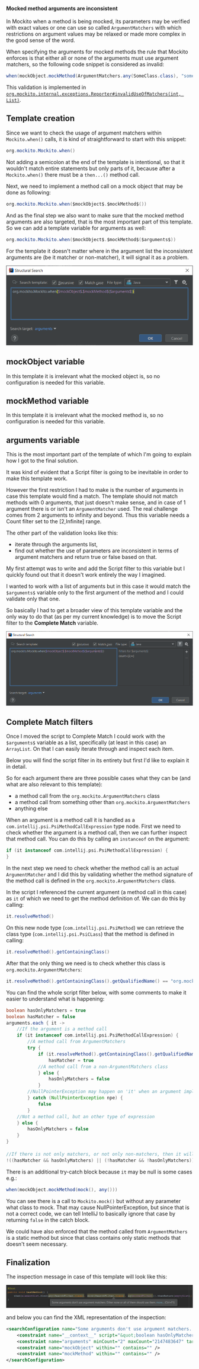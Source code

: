 #### Mocked method arguments are inconsistent

In Mockito when a method is being mocked, its parameters may be verified with exact values or one can use so called `ArgumentMatchers` with which restrictions on argument values may be relaxed
or made more complex in the good sense of the word.

When specifying the arguments for mocked methods the rule that Mockito enforces is that either all or none of the arguments must use argument matchers,
so the following code snippet is considered as invalid:

```java
when(mockObject.mockMethod(ArgumentMatchers.any(SomeClass.class), "some string")).thenReturn(aReturnValue);
```

This validation is implemented in [`org.mockito.internal.exceptions.Reporter#invalidUseOfMatchers(int, List)`](https://github.com/mockito/mockito/blob/53e8a93141e1f8c41d6b6d4fd72c20488826269a/src/main/java/org/mockito/internal/exceptions/Reporter.java).

## Template creation

Since we want to check the usage of argument matchers within `Mockito.when()` calls, it is kind of straightforward to start with this snippet:

```java
org.mockito.Mockito.when()
```

Not adding a semicolon at the end of the template is intentional, so that it wouldn't match entire statements but only parts of it, because after a `Mockito.when()` there must be a `then...()` method call.

Next, we need to implement a method call on a mock object that may be done as following:

```java
org.mockito.Mockito.when($mockObject$.$mockMethod$())
```

And as the final step we also want to make sure that the mocked method arguments are also targeted, that is the most important part of this template. So we can add a template variable for arguments as well:

```java
org.mockito.Mockito.when($mockObject$.$mockMethod$($arguments$))
```

For the template it doesn't matter where in the argument list the inconsistent arguments are (be it matcher or non-matcher), it will signal it as a problem.

![editor](images/34-Mocked-method-arguments-are-inconsistent_Editor.PNG)

## mockObject variable

In this template it is irrelevant what the mocked object is, so no configuration is needed for this variable. 

## mockMethod variable

In this template it is irrelevant what the mocked method is, so no configuration is needed for this variable.

## arguments variable

This is the most important part of the template of which I'm going to explain how I got to the final solution.

It was kind of evident that a Script filter is going to be inevitable in order to make this template work.

However the first restriction I had to make is the number of arguments in case this template would find a match.
The template should not match methods with 0 arguments, that just doesn't make sense, and in case of 1 argument there is or isn't an `ArgumentMatcher` used. The real challenge comes from
2 arguments to infinity and beyond. Thus this variable needs a Count filter set to the [2,Infinite] range.

The other part of the validation looks like this:
- iterate through the arguments list,
- find out whether the use of parameters are inconsistent in terms of argument matchers and return true or false based on that.

My first attempt was to write and add the Script filter to this variable but I quickly found out that it doesn't work entirely the way I imagined.

I wanted to work with a list of arguments but in this case it would match the `$arguments$` variable only to the first argument of the method and I could validate only that one.

So basically I had to get a broader view of this template variable and the only way to do that (as per my current knowledge) is to move the Script filter to the **Complete Match** variable.

![arguments](images/34-Mocked-method-arguments-are-inconsistent_Arguments.PNG)

## Complete Match filters

Once I moved the script to Complete Match I could work with the `$arguments$` variable as a list, specifically (at least in this case) an `ArrayList`.
On that I can easily iterate through and inspect each item.

Below you will find the script filter in its entirety but first I'd like to explain it in detail.

So for each argument there are three possible cases what they can be (and what are also relevant to this template):
- a method call from the `org.mockito.ArgumentMatchers` class
- a method call from something other than `org.mockito.ArgumentMatchers`
- anything else

When an argument is a method call it is handled as a `com.intellij.psi.PsiMethodCallExpression` type node. First we need to check whether the argument is a method call, then we can further
inspect that method call. You can do this by calling an `instanceof` on the argument:

```groovy
if (it instanceof com.intellij.psi.PsiMethodCallExpression) {
}
```

In the next step we need to check whether the method call is an actual `ArgumentMatcher` and I did this by validating whether the method signature of the method call is defined in the `org.mockito.ArgumentMatchers` class.

In the script I referenced the current argument (a method call in this case) as `it` of which we need to get the method definition of. We can do this by calling:

```java
it.resolveMethod()
```

On this new node type (`com.intellij.psi.PsiMethod`) we can retrieve the class type (`com.intellij.psi.PsiCLass`) that the method is defined in calling:

```java
it.resolveMethod().getContainingClass()
```

After that the only thing we need is to check whether this class is `org.mockito.ArgumentMatchers`:

```java
it.resolveMethod().getContainingClass().getQualifiedName() == "org.mockito.ArgumentMatchers"
```

You can find the whole script filter below, with some comments to make it easier to understand what is happening: 

```groovy
boolean hasOnlyMatchers = true
boolean hasMatcher = false
arguments.each { it ->
	//If the argument is a method call
    if (it instanceof com.intellij.psi.PsiMethodCallExpression) {
    	//A method call from ArgumentMatchers
    	try {
            if (it.resolveMethod().getContainingClass().getQualifiedName() == "org.mockito.ArgumentMatchers") {
                hasMatcher = true
            //A method call from a non-ArgumentMatchers class
            } else {
                hasOnlyMatchers = false
            }
        //NullPointerException may happen on 'it' when an argument implementation is not complete
    	} catch (NullPointerException npe) {
    	    false
    	}
    //Not a method call, but an other type of expression
    } else {
    	hasOnlyMatchers = false
    }
}

//If there is not only matchers, or not only non-matchers, then it will signal a problem.
!((hasMatcher && hasOnlyMatchers) || (!hasMatcher && !hasOnlyMatchers))
```

There is an additional try-catch block because `it` may be null is some cases e.g.:

```java
when(mockObject.mockMethod(mock(), any()))
```

You can see there is a call to `Mockito.mock()` but without any parameter what class to mock. That may cause NullPointerException,
but since that is not a correct code, we can tell IntelliJ to basically ignore that case by returning `false` in the catch block.

We could have also enforced that the method called from `ArgumentMathers` is a static method but since that class contains only static methods that doesn't seem necessary.
    
## Finalization

The inspection message in case of this template will look like this:

![highlight](images/34-Mocked-method-arguments-are-inconsistent_Highlight.PNG)

and below you can find the XML representation of the inspection:

```xml
<searchConfiguration name="Some arguments don't use argument matchers. Either none or all of them should use them." text="org.mockito.Mockito.when($mockObject$.$mockMethod$($arguments$))" recursive="true" caseInsensitive="true" type="JAVA">
    <constraint name="__context__" script="&quot;boolean hasOnlyMatchers = true&#10;boolean hasMatcher = false&#10;arguments.each { it -&gt;&#10;&#9;//If the argument is a method call&#10;    if (it instanceof com.intellij.psi.PsiMethodCallExpression) {&#10;    &#9;//A method call from ArgumentMatchers&#10;    &#9;try {&#10;            if (it.resolveMethod().getContainingClass().getQualifiedName() == &quot;org.mockito.ArgumentMatchers&quot;) {&#10;                hasMatcher = true&#10;            //A method call from a non-ArgumentMatchers class&#10;            } else {&#10;                hasOnlyMatchers = false&#10;            }&#10;        //NullPointerException may happen on 'it' when an argument implementation is not complete&#10;    &#9;} catch (NullPointerException npe) {&#10;    &#9;    false&#10;    &#9;}&#10;    //Not a method call, but an other type of expression&#10;    } else {&#10;    &#9;hasOnlyMatchers = false&#10;    }&#10;}&#10;&#10;//If there is not only matchers, or not only non-matchers, then it will signal a problem.&#10;!((hasMatcher &amp;&amp; hasOnlyMatchers) || (!hasMatcher &amp;&amp; !hasOnlyMatchers))&quot;" within="" contains="" />
    <constraint name="arguments" minCount="2" maxCount="2147483647" target="true" within="" contains="" />
    <constraint name="mockObject" within="" contains="" />
    <constraint name="mockMethod" within="" contains="" />
</searchConfiguration>
```
